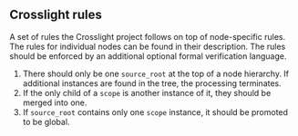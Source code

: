 ## Crosslight rules

A set of rules the Crosslight project follows on top of node-specific rules. The rules for individual nodes can be found in their description.
The rules should be enforced by an additional optional formal verification language.

1. There should only be one `source_root` at the top of a node hierarchy. If additional instances are found in the tree, the processing terminates.
2. If the only child of a `scope` is another instance of it, they should be merged into one.
3. If `source_root` contains only one `scope` instance, it should be promoted to be global.
